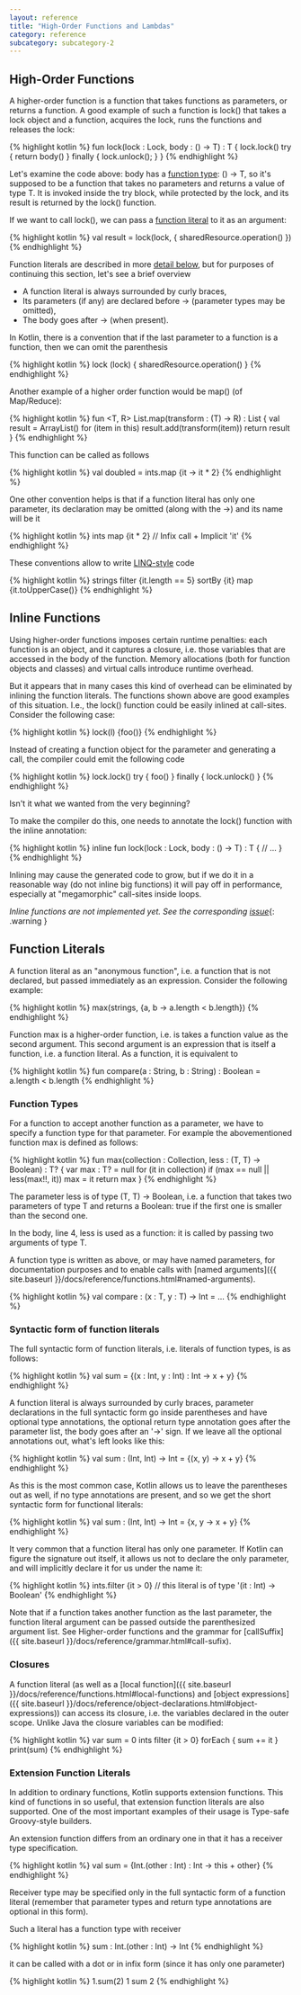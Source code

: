 ```yaml
---
layout: reference
title: "High-Order Functions and Lambdas"
category: reference
subcategory: subcategory-2
---
```


## High-Order Functions

A higher-order function is a function that takes functions as parameters, or returns a function. A good example of such a function is lock() that takes a lock object and a function, acquires the lock, runs the functions and releases the lock:

{% highlight kotlin %}
fun lock<T>(lock : Lock, body : () -> T) : T {
  lock.lock()
  try {
    return body()
  }
  finally {
    lock.unlock();
  }
}
{% endhighlight %}

Let's examine the code above: body has a [function type](#function-types): () -> T, so it's supposed to be a function that takes no parameters and returns a value of type T. It is invoked inside the try block, while protected by the lock, and its result is returned by the lock() function.

If we want to call lock(), we can pass a [function literal](#function-literals) to it as an argument:

{% highlight kotlin %}
val result = lock(lock, { sharedResource.operation() })
{% endhighlight %}

Function literals are described in more [detail below](#function-literals), but for purposes of continuing this section, let's see a brief overview

* A function literal is always surrounded by curly braces,
* Its parameters (if any) are declared before -> (parameter types may be omitted),
* The body goes after -> (when present).

In Kotlin, there is a convention that if the last parameter to a function is a function, then we can omit the parenthesis

{% highlight kotlin %}
lock (lock) {
  sharedResource.operation()
}
{% endhighlight %}

Another example of a higher order function would be map() (of Map/Reduce):

{% highlight kotlin %}
fun <T, R> List<T>.map(transform : (T) -> R) : List<R> {
  val result = ArrayList<R>()
  for (item in this)
    result.add(transform(item))
  return result
}
{% endhighlight %}

This function can be called as follows

{% highlight kotlin %}
val doubled = ints.map {it -> it * 2}
{% endhighlight %}

One other convention helps is that if a function literal has only one parameter, its declaration may be omitted (along with the ->) and its name will be it

{% highlight kotlin %}
ints map {it * 2} // Infix call + Implicit 'it'
{% endhighlight %}

These conventions allow to write [LINQ-style](http://msdn.microsoft.com/en-us/library/bb308959.aspx) code

{% highlight kotlin %}
strings filter {it.length == 5} sortBy {it} map {it.toUpperCase()}
{% endhighlight %}

## Inline Functions

Using higher-order functions imposes certain runtime penalties: each function is an object, and it captures a closure, i.e. those variables that are accessed in the body of the function. Memory allocations (both for function objects and classes) and virtual calls introduce runtime overhead.

But it appears that in many cases this kind of overhead can be eliminated by inlining the function literals. The functions shown above are good examples of this situation. I.e., the lock() function could be easily inlined at call-sites. Consider the following case:

{% highlight kotlin %}
lock(l) {foo()}
{% endhighlight %}

Instead of creating a function object for the parameter and generating a call, the compiler could emit the following code

{% highlight kotlin %}
lock.lock()
try {
  foo()
}
finally {
  lock.unlock()
}
{% endhighlight %}

Isn't it what we wanted from the very beginning?

To make the compiler do this, one needs to annotate the lock() function with the inline annotation:

{% highlight kotlin %}
inline fun lock<T>(lock : Lock, body : () -> T) : T {
  // ...
}
{% endhighlight %}

Inlining may cause the generated code to grow, but if we do it in a reasonable way (do not inline big functions) it will pay off in performance, especially at "megamorphic" call-sites inside loops.

*Inline functions are not implemented yet. See the corresponding [issue](http://youtrack.jetbrains.com/issue/KT-1434)*{: .warning }


## Function Literals

A function literal as an "anonymous function", i.e. a function that is not declared, but passed immediately as an expression. Consider the following example:

{% highlight kotlin %}
max(strings, {a, b -> a.length < b.length})
{% endhighlight %}

Function max is a higher-order function, i.e. is takes a function value as the second argument. This second argument is an expression that is itself a function, i.e. a function literal. As a function, it is equivalent to

{% highlight kotlin %}
fun compare(a : String, b : String) : Boolean = a.length < b.length
{% endhighlight %}

### Function Types

For a function to accept another function as a parameter, we have to specify a function type for that parameter. For example the abovementioned function max is defined as follows:

{% highlight kotlin %}
fun max<T>(collection : Collection<out T>, less : (T, T) -> Boolean) : T? {
  var max : T? = null
  for (it in collection)
    if (max == null || less(max!!, it))
      max = it
  return max
}
{% endhighlight %}

The parameter less is of type (T, T) -> Boolean, i.e. a function that takes two parameters of type T and returns a Boolean: true if the first one is smaller than the second one.

In the body, line 4, less is used as a function: it is called by passing two arguments of type T.

A function type is written as above, or may have named parameters, for documentation purposes and to enable calls with [named arguments]({{ site.baseurl }}/docs/reference/functions.html#named-arguments).

{% highlight kotlin %}
val compare : (x : T, y : T) -> Int = ...
{% endhighlight %}

### Syntactic form of function literals

The full syntactic form of function literals, i.e. literals of function types, is as follows:

{% highlight kotlin %}
val sum = {(x : Int, y : Int) : Int -> x + y}
{% endhighlight %}

A function literal is always surrounded by curly braces,
parameter declarations in the full syntactic form go inside parentheses and have optional type annotations,
the optional return type annotation goes after the parameter list,
the body goes after an '->' sign.
If we leave all the optional annotations out, what's left looks like this:

{% highlight kotlin %}
val sum : (Int, Int) -> Int = {(x, y) -> x + y}
{% endhighlight %}

As this is the most common case, Kotlin allows us to leave the parentheses out as well, if no type annotations are present, and so we get the short syntactic form for functional literals:

{% highlight kotlin %}
val sum : (Int, Int) -> Int = {x, y -> x + y}
{% endhighlight %}

It very common that a function literal has only one parameter. If Kotlin can figure the signature out itself, it allows us not to declare the only parameter, and will implicitly declare it for us under the name it:

{% highlight kotlin %}
ints.filter {it > 0} // this literal is of type '(it : Int) -> Boolean'
{% endhighlight %}

Note that if a function takes another function as the last parameter, the function literal argument can be passed outside the parenthesized argument list. See Higher-order functions and the grammar for [callSuffix]({{ site.baseurl }}/docs/reference/grammar.html#call-sufix).

### Closures

A function literal (as well as a [local function]({{ site.baseurl }}/docs/reference/functions.html#local-functions) and [object expressions]({{ site.baseurl }}/docs/reference/object-declarations.html#object-expressions)) can access its closure, i.e. the variables declared in the outer scope. Unlike Java the closure variables can be modified:

{% highlight kotlin %}
var sum = 0
ints filter {it > 0} forEach {
  sum += it
}
print(sum)
{% endhighlight %}

### Extension Function Literals

In addition to ordinary functions, Kotlin supports extension functions. This kind of functions in so useful, that extension function literals are also supported. One of the most important examples of their usage is Type-safe Groovy-style builders.

An extension function differs from an ordinary one in that it has a receiver type specification.

{% highlight kotlin %}
val sum = {Int.(other : Int) : Int -> this + other}
{% endhighlight %}

Receiver type may be specified only in the full syntactic form of a function literal (remember that parameter types and return type annotations are optional in this form).

Such a literal has a function type with receiver

{% highlight kotlin %}
sum : Int.(other : Int) -> Int
{% endhighlight %}

it can be called with a dot or in infix form (since it has only one parameter)

{% highlight kotlin %}
1.sum(2)
1 sum 2
{% endhighlight %}






